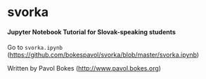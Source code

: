 # svorka

#### Jupyter Notebook Tutorial for Slovak-speaking students

Go to `svorka.ipynb` (<https://github.com/bokespavol/svorka/blob/master/svorka.ipynb>)

Written by Pavol Bokes (<http://www.pavol.bokes.org>)




